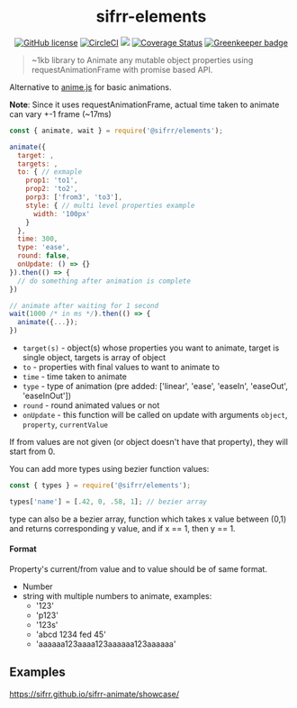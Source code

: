 <h1 align="center"> sifrr-elements </h1>
<p align="center">
  <a href="https://github.com/sifrr/sifrr-animate/blob/master/LICENSE"><img src="https://img.shields.io/badge/license-MIT-blue.svg?style=flat-square" alt="GitHub license" /></a>
  <a href="https://circleci.com/gh/sifrr/sifrr-animate"><img alt="CircleCI" src="https://img.shields.io/circleci/project/github/sifrr/sifrr-animate/master.svg?logo=circleci&style=flat-square" /></a>
  <a href="https://app.fossa.io/projects/git%2Bgithub.com%2Fsifrr%2Fsifrr-animate?ref=badge_small" alt="FOSSA Status"><img src="https://app.fossa.io/api/projects/git%2Bgithub.com%2Fsifrr%2Fsifrr-animate.svg?type=small"/></a>
  <a href="https://coveralls.io/github/sifrr/sifrr-animate?branch=master"><img src="https://img.shields.io/coveralls/github/sifrr/sifrr-animate.svg?style=flat-square" alt="Coverage Status" /></a>
  <a href="https://greenkeeper.io/"><img src="https://badges.greenkeeper.io/sifrr/sifrr-animate.svg?style=flat-square" alt="Greenkeeper badge" /></a>
</p>

> ~1kb library to Animate any mutable object properties using requestAnimationFrame with promise based API.

Alternative to [anime.js](https://github.com/juliangarnier/anime) for basic animations.

**Note**: Since it uses requestAnimationFrame, actual time taken to animate can vary +-1 frame (~17ms)

```js
const { animate, wait } = require('@sifrr/elements');

animate({
  target: ,
  targets: ,
  to: { // exmaple
    prop1: 'to1',
    prop2: 'to2',
    porp3: ['from3', 'to3'],
    style: { // multi level properties example
      width: '100px'
    }
  },
  time: 300,
  type: 'ease',
  round: false,
  onUpdate: () => {}
}).then(() => {
  // do something after animation is complete
})

// animate after waiting for 1 second
wait(1000 /* in ms */).then(() => {
  animate({...});
})
```

-   `target(s)` - object(s) whose properties you want to animate, target is single object, targets is array of object
-   `to` - properties with final values to want to animate to
-   `time` - time taken to animate
-   `type` - type of animation (pre added: \['linear', 'ease', 'easeIn', 'easeOut', 'easeInOut'])
-   `round` - round animated values or not
-   `onUpdate` - this function will be called on update with arguments `object`, `property`, `currentValue`

If from values are not given (or object doesn't have that property), they will start from 0.

You can add more types using bezier function values:

```js
const { types } = require('@sifrr/elements');

types['name'] = [.42, 0, .58, 1]; // bezier array
```

type can also be a bezier array, function which takes x value between (0,1) and returns corresponding y value, and if x == 1, then y == 1.

#### Format

Property's current/from value and to value should be of same format.

-   Number
-   string with multiple numbers to animate, examples:
    -   '123'
    -   'p123'
    -   '123s'
    -   'abcd 1234 fed 45'
    -   'aaaaaa123aaaa123aaaaaa123aaaaaa'

## Examples

<https://sifrr.github.io/sifrr-animate/showcase/>
